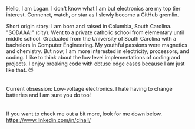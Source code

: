 Hello, I am Logan. I don't know what I am but electronics are my top tier interest. Connenct, watch, or star as I slowly become a GitHub gremlin.

Short origin story: I am born and raised in Columbia, South Carolina. "SODAAA!" (city). Went to a private catholic school from elementary until middle school. Graduated from the University of South Carolina with a bachelors in Computer Engineering. My youthful passions were magnetics and chemistry. But now, I am more interested in electricity, processors, and coding. I like to think about the low level implementations of coding and projects. I enjoy breaking code with obtuse edge cases because I am just like that. 😈
<br>
<br>
<br>
Current obsession: Low-voltage electronics. I hate having to change batteries and I am sure you do too! 
<br>
<br>
<br>
If you want to check me out a bit more, look for me down below. <br>
https://www.linkedin.com/in/clnall/

<!---
Clnall/Clnall is a ✨ special ✨ repository because its `README.md` (this file) appears on your GitHub profile.
You can click the Preview link to take a look at your changes.
--->
